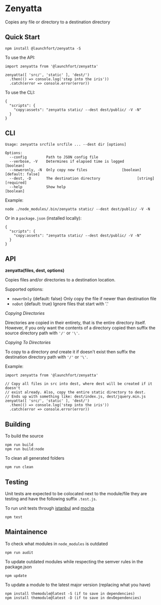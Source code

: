 # Zenyatta

Copies any file or directory to a destination directory

## Quick Start

    npm install @launchfort/zenyatta -S

To use the API:

    import zenyatta from '@launchfort/zenyatta'

    zenyatta([ 'src/', 'static' ], 'dest/')
      .then(() => console.log('step into the iris'))
      .catch(error => console.error(error))

To use the CLI:

    {
      "scripts": {
        "copy:assets": "zenyatta static/ --dest dest/public/ -V -N"
      }
    }

## CLI

    Usage: zenyatta srcfile srcfile ... --dest dir [options]

    Options:
      --config         Path to JSON config file
      --verbose, -V    Determines if elapsed time is logged                [boolean]
      --neweronly, -N  Only copy new files                [boolean] [default: false]
      --dest, -D       The destination directory                 [string] [required]
      --help           Show help                                           [boolean]

Example:

    node ./node_modules/.bin/zenyatta static/ --dest dest/public/ -V -N

Or in a `package.json` (installed locally):

    {
      "scripts": {
        "copy:assets": "zenyatta static/ --dest dest/public/ -V -N"
      }
    }

## API

**zenyatta(files, dest, options)**

Copies files and/or directories to a destination location.

Supported options:

- `newerOnly` {default: false} Only copy the file if newer than destination file
- `noDot` {default: true} Ignore files that start with '.'

*Copying Directories*

Directories are copied in their entirety, that is the entire directory itself.
However, if you only want the contents of a directory copied then suffix the
source directory path with `'/'` or `'\'`.

*Copying To Directories*

To copy to a directory *and* create it if doesn't exist then suffix the
destination directory path with `'/'` or `'\'`.

Example:

    import zenyatta from '@launchfort/zenyatta'

    // Copy all files in src into dest, where dest will be created if it doesn't
    // exist already. Also, copy the entire static directory to dest.
    // Ends up with something like: dest/index.js, dest/jquery.min.js
    zenyatta([ 'src/', 'static' ], 'dest/')
      .then(() => console.log('step into the iris'))
      .catch(error => console.error(error))

## Building

To build the source

    npm run build
    npm run build:node

To clean all generated folders

    npm run clean

## Testing

Unit tests are expected to be colocated next to the module/file they are testing
and have the following suffix `.test.js`.

To run unit tests through [istanbul](https://istanbul.js.org/) and
[mocha](http://mochajs.org/)

    npm test

## Maintainence

To check what modules in `node_modules` is outdated

    npm run audit

To update outdated modules while respecting the semver rules in the package.json

    npm update

To update a module to the latest major version (replacing what you have)

    npm install themodule@latest -S (if to save in dependencies)
    npm install themodule@latest -D (if to save in devDependencies)
